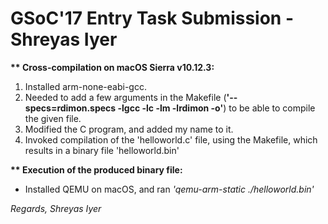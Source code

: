 # GSoC'17 Entry Task Submission - Shreyas Iyer
<p>
<b>** Cross-compilation on macOS Sierra v10.12.3:</b>
<ol>
<li>Installed arm-none-eabi-gcc.</li>
<li>Needed to add a few arguments in the Makefile (<b>'--specs=rdimon.specs -lgcc -lc -lm -lrdimon -o'</b>) to be able to compile the given file.</li>
<li>Modified the C program, and added my name to it.</li>
<li>Invoked compilation of the 'helloworld.c' file, using the Makefile, which results in a binary file 'helloworld.bin'</li>
</ol>
<b>** Execution of the produced binary file:</b>
<ul>
<li>Installed QEMU on macOS, and ran <i>'qemu-arm-static ./helloworld.bin'</i></li>
</ul>
</p>
<i>Regards, Shreyas Iyer </i>


